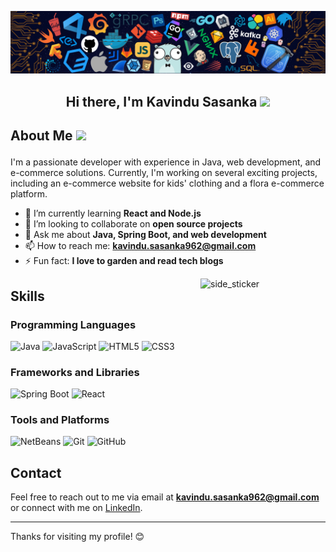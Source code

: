 <p align="center"><img src="https://raw.githubusercontent.com/KevinPatel04/KevinPatel04/master/header.png"></p>


## <p align="center">Hi there, I'm Kavindu Sasanka <img src="https://media.giphy.com/media/hvRJCLFzcasrR4ia7z/giphy.gif" width="35"></p>

<!--![Profile views](https://gpvc.arturio.dev/Algowrite) -->

## <p align="left">About Me  <img src = "https://github.com/7oSkaaa/7oSkaaa/blob/main/Images/about_me.gif?raw=true" width = 50px></p>

I'm a passionate developer with experience in Java, web development, and e-commerce solutions. Currently, I'm working on several exciting projects, including an e-commerce website for kids' clothing and a flora e-commerce platform.

- 🌱 I’m currently learning **React and Node.js**
- 👯 I’m looking to collaborate on **open source projects**
- 💬 Ask me about **Java, Spring Boot, and web development**
- 📫 How to reach me: **kavindu.sasanka962@gmail.com**
- ⚡ Fun fact: **I love to garden and read tech blogs**

<img align="right" width=200px height=200px alt="side_sticker" src="https://media.giphy.com/media/TEnXkcsHrP4YedChhA/giphy.gif" />

## Skills

### Programming Languages
![Java](https://img.shields.io/badge/Java-ED8B00?style=for-the-badge&logo=java&logoColor=white)
![JavaScript](https://img.shields.io/badge/JavaScript-F7DF1E?style=for-the-badge&logo=javascript&logoColor=black)
![HTML5](https://img.shields.io/badge/HTML5-E34F26?style=for-the-badge&logo=html5&logoColor=white)
![CSS3](https://img.shields.io/badge/CSS3-1572B6?style=for-the-badge&logo=css3&logoColor=white)

### Frameworks and Libraries
![Spring Boot](https://img.shields.io/badge/Spring%20Boot-6DB33F?style=for-the-badge&logo=spring-boot&logoColor=white)
![React](https://img.shields.io/badge/React-20232A?style=for-the-badge&logo=react&logoColor=61DAFB)

### Tools and Platforms
![NetBeans](https://img.shields.io/badge/NetBeans-1B6AC6?style=for-the-badge&logo=apache-netbeans-ide&logoColor=white)
![Git](https://img.shields.io/badge/Git-F05032?style=for-the-badge&logo=git&logoColor=white)
![GitHub](https://img.shields.io/badge/GitHub-181717?style=for-the-badge&logo=github&logoColor=white)

## Contact

Feel free to reach out to me via email at **kavindu.sasanka962@gmail.com** or connect with me on [LinkedIn](https://www.linkedin.com/in/kavindu-sasanka).

---

Thanks for visiting my profile! 😊

